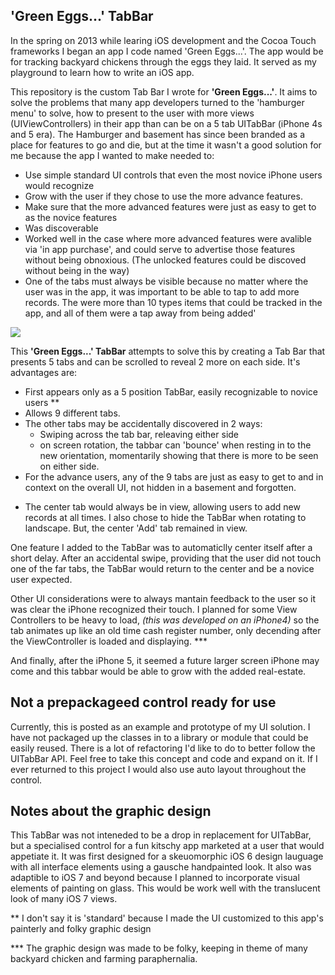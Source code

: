 'Green Eggs...' TabBar
------------------------

In the spring on 2013 while learing iOS development and the Cocoa Touch frameworks I began an app I code named 'Green Eggs...'.  The app would be for tracking backyard chickens through the eggs they laid. It served as my playground to learn how to write an iOS app.

This repository is the custom Tab Bar I wrote for **'Green Eggs...'**.  It aims to solve the problems that many app developers turned to the 'hamburger menu' to solve, how to present to the user with more views (UIViewControllers) in their app than can be on a 5 tab UITabBar (iPhone 4s and 5 era).  The Hamburger and basement has since been branded as a place for features to go and die, but at the time it wasn't a good solution for me because the app I wanted to make needed to:

* Use simple standard UI controls that even the most novice iPhone users would recognize
* Grow with the user if they chose to use the more advance features.
* Make sure that the more advanced features were just as easy to get to as the novice features
* Was discoverable
* Worked well in the case where more advanced features were avalible via 'in app purchase', and could serve to advertise those features without being obnoxious. (The unlocked features could be discoved without being in the way)
* One of the tabs must always be visible because no matter where the user was in the app, it was important to be able to tap to add more records. The were more than 10 types items that could be tracked in the app, and all of them were a tap away from being added'

![](http://)

This **'Green Eggs...' TabBar** attempts to solve this by creating a Tab Bar that presents 5 tabs and can be scrolled to reveal 2 more on each side.  It's advantages are:

* First appears only as a 5 position TabBar, easily recognizable to novice users ** 
* Allows 9 different tabs.
* The other tabs may be accidentally discovered in 2 ways: 
	* Swiping across the tab bar, releaving either side
	* on screen rotation, the tabbar can 'bounce' when resting in to the new orientation, momentarily showing that there is more to be seen on either side.
* For the advance users, any of the 9 tabs are just as easy to get to and in context on the overall UI, not hidden in a basement and forgotten.
<!-- * In keeping with the kitschiness of the app I hand a third discovery method planned. When there is very little data to be displayed, a animated illustration of a chicken would be visible behind/undernearth many on the table views in various view controllers on some tabs. The animated chicken would at times when the iphone ideal, peck at the egg, making the whole tabbar slightly shift and bounce back in to place. -->

* The center tab would always be in view, allowing users to add new records at all times.  I also chose to hide the TabBar when rotating to landscape.  But, the center 'Add' tab remained in view.

One feature I added to the TabBar was to automaticlly center itself after a short delay.  After an accidental swipe, providing that the user did not touch one of the far tabs, the TabBar would return to the center and be a novice user expected.

Other UI considerations were to always mantain feedback to the user so it was clear the iPhone recognized their touch.  I planned for some View Controllers to be heavy to load, *(this was developed on an iPhone4)* so the tab animates up like an old time cash register number, only decending after the ViewController is loaded and displaying. ***

And finally, after the iPhone 5, it seemed a future larger screen iPhone may come and this tabbar would be able to grow with the added real-estate.

Not a prepackageed control ready for use
--------------------------------

Currently, this is posted as an example and prototype of my UI solution.  I have not packaged up the classes in to a library or module that could be easily reused.  There is a lot of refactoring I'd like to do to better follow the UITabBar API.  Feel free to take this concept and code and expand on it.  If I ever returned to this project I would also use auto layout throughout the control.

Notes about the graphic design
--------------------------------
This TabBar was not inteneded to be a drop in replacement for UITabBar, but a specialised control for a fun kitschy app marketed at a user that would appetiate it.  It was first designed for a skeuomorphic iOS 6 design lauguage with all interface elements using a gausche handpainted look.  It also was adaptible to iOS 7 and beyond because I planned to incorporate visual elements of painting on glass.  This would be work well with the translucent look of many iOS 7 views.


** I don't say it is 'standard' because I made the UI customized to this app's painterly and folky graphic design

*** The graphic design was made to be folky, keeping in theme of many backyard chicken and farming paraphernalia.